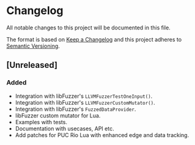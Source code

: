 # Changelog

All notable changes to this project will be documented in this file.

The format is based on [Keep a Changelog](https://keepachangelog.com/en/1.0.0/)
and this project adheres to [Semantic Versioning](https://semver.org/spec/v2.0.0.html).

## [Unreleased]

### Added

- Integration with libFuzzer's `LLVMFuzzerTestOneInput()`.
- Integration with libFuzzer's `LLVMFuzzerCustomMutator()`.
- Integration with libFuzzer's `FuzzedDataProvider`.
- libFuzzer custom mutator for Lua.
- Examples with tests.
- Documentation with usecases, API etc.
- Add patches for PUC Rio Lua with enhanced edge and data tracking.
